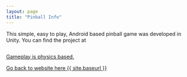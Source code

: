 ```yaml
---
layout: page
title: "Pinball Info"
---
```


This simple, easy to play, Android based pinball game was developed in Unity.
You can find the project at
<div style="display:flex">
    <a href="https://github.com/bobkoto/touchinput1" 
    </a>
</div>


Gameplay is physics based.

Go back to website here {{ site.baseurl }}